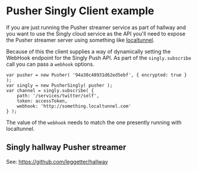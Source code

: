 # Pusher Singly Client example

If you are just running the Pusher streamer service as part of hallway and you want to use the
Singly cloud service as the API you'll need to expose the Pusher streamer server using something
like [localtunnel](http://progrium.com/localtunnel/).

Because of this the client supplies a way of dynamically setting the WebHook endpoint for the
Singly Push API. As part of the `singly.subscribe` call you can pass a `webhook` options.

    var pusher = new Pusher( '94a30c48931d62ed5ebf', { encrypted: true } );
  	var singly = new PusherSingly( pusher );
  	var channel = singly.subscribe( {
  		path: '/services/twitter/self',
  		token: accessToken,
  		webhook: 'http://something.localtunnel.com'
  	} );

The value of the `webhook` needs to match the one presently running with localtunnel.

## Singly hallway Pusher streamer

See: https://github.com/leggetter/hallway